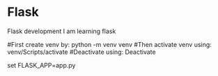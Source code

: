# Flask
Flask development
I am learning flask

#First create venv by:
    python -m venv venv
#Then activate venv using:
    venv/Scripts/activate
#Deactivate using:
    Deactivate

set FLASK_APP=app.py
